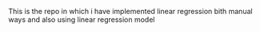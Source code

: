 This is the repo in which i have implemented linear regression bith manual ways and also using linear regression model 
